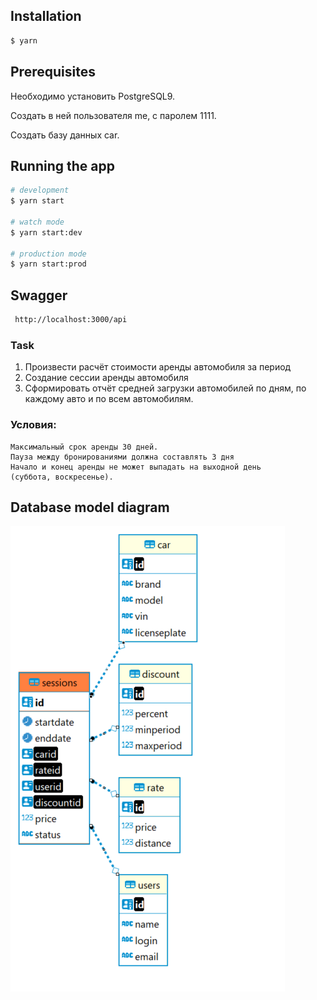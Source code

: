 ## Installation

```bash
$ yarn 
```

## Prerequisites

Необходимо установить PostgreSQL9.

Создать в ней пользователя me, с паролем 1111.

Создать базу данных car.

## Running the app

```bash
# development
$ yarn start

# watch mode
$ yarn start:dev

# production mode
$ yarn start:prod
```

## Swagger

```bash
 http://localhost:3000/api
```

### Task

1. Произвести расчёт стоимости аренды автомобиля за период
2. Создание сессии аренды автомобиля
3. Сформировать отчёт средней загрузки автомобилей по дням, по каждому авто и по всем автомобилям.

### Условия:
````
Максимальный срок аренды 30 дней.
Пауза между бронированиями должна составлять 3 дня
Начало и конец аренды не может выпадать на выходной день
(суббота, воскресенье).
````
## Database model diagram

![diagram](docs/diagram.PNG)
